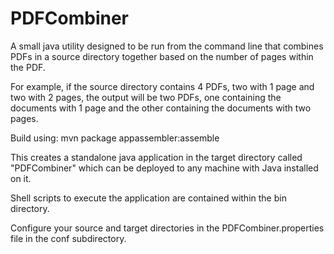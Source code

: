 PDFCombiner
===========

A small java utility designed to be run from the command line that combines PDFs in a source directory together based on the number of pages within the PDF.

For example, if the source directory contains 4 PDFs, two with 1 page and two with 2 pages, the output will be two PDFs, one containing the documents with 1 page and the other containing the documents with two pages.

Build using: mvn package appassembler:assemble

This creates a standalone java application in the target directory called "PDFCombiner" which can be deployed to any machine with Java installed on it.

Shell scripts to execute the application are contained within the bin directory.

Configure your source and target directories in the PDFCombiner.properties file in the conf subdirectory. 
